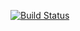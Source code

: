 [![Build
Status](https://travis-ci.org/sergeylunev/astrolib.svg)](https://travis-ci.org/sergeylunev/astrolib)
